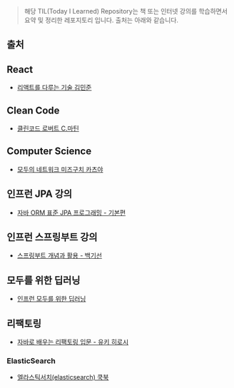 > 해당 TIL(Today I Learned) Repository는 책 또는 인터넷 강의를 학습하면서 요약 및 정리한 레포지토리 입니다.
> 출처는 아래와 같습니다. 

## 출처

## React
- [리액트를 다루는 기술 김민준](http://www.yes24.com/searchcorner/Search?keywordAd=&keyword=&domain=ALL&qdomain=%C0%FC%C3%BC&Wcode=001_005&query=%B8%AE%BE%D7%C6%AE%B8%A6+%B4%D9%B7%E7%B4%C2+%B1%E2%BC%FA)

## Clean Code
- [클린코드 로버트 C.마틴](http://www.yes24.com/searchcorner/Search?keywordAd=&keyword=&domain=ALL&qdomain=%C0%FC%C3%BC&query=%C5%AC%B8%B0%C4%DA%B5%E5)

## Computer Science

- [모두의 네트워크 미즈구치 카츠야](http://www.yes24.com/searchcorner/Search?keywordAd=&keyword=&domain=ALL&qdomain=%C0%FC%C3%BC&query=%B8%F0%B5%CE%C0%C7+%B3%D7%C6%AE%BF%F6%C5%A9)

## 인프런 JPA 강의

- [자바 ORM 표준 JPA 프로그래밍 - 기본편](https://www.inflearn.com/)

## 인프런 스프링부트 강의

- [스프링부트 개념과 활용 - 백기선](https://www.inflearn.com/)

## 모두를 위한 딥러닝

- [인프런 모두를 위한 딥러닝](https://www.inflearn.com/)

## 리팩토링

- [자바로 배우는 리팩토링 입문 - 유키 히로시](http://www.yes24.com/searchcorner/Search?keywordAd=&keyword=&domain=ALL&qdomain=%C0%FC%C3%BC&query=%C0%DA%B9%D9%B7%CE+%B9%E8%BF%EC%B4%C2+%B8%AE%C6%D1%C5%E4%B8%B5+%C0%D4%B9%AE)


### ElasticSearch

- [엘라스틱서치(elasticsearch) 쿡북](http://www.yes24.com/searchcorner/Search?keywordAd=&keyword=&domain=ALL&qdomain=%C0%FC%C3%BC&query=%C0%CF%B7%A1%BD%BA%C6%BD%BC%AD%C4%A1+%C4%EE%BA%CF)
